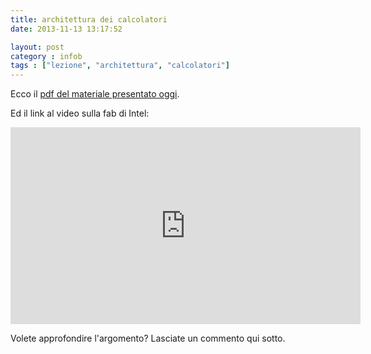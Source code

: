 ```yaml
---
title: architettura dei calcolatori
date: 2013-11-13 13:17:52

layout: post
category : infob 
tags : ["lezione", "architettura", "calcolatori"] 
---
```


Ecco il [pdf del materiale presentato oggi](http://www.vittoriozaccaria.net/deposit/02_architettura.pdf). 

Ed il link al video sulla fab di Intel:

<iframe class="center" width="560" height="315" src="http://www.youtube.com/embed/J76JigiTElc" frameborder="0">.</iframe>

Volete approfondire l'argomento? Lasciate un commento qui sotto.
